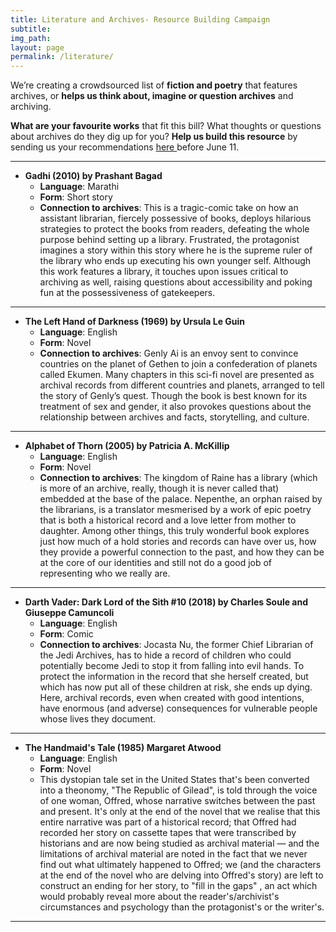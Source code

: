 ```yaml
---
title: Literature and Archives- Resource Building Campaign
subtitle: 
img_path: 
layout: page
permalink: /literature/
---
```


We’re creating a crowdsourced list of **fiction and poetry** that features archives, or **helps us think about, imagine or question archives** and archiving. 

**What are your favourite works** that fit this bill? What thoughts or questions about archives do they dig up for you? **Help us build this resource** by sending us your recommendations [here ](https://docs.google.com/forms/d/e/1FAIpQLSesoH9eJCTiwFNWMpQk2S_cGmNt1uqOGqfTX6QG3DE6LBBDBA/viewform)before June 11.

---

* **Gadhi (2010) by Prashant Bagad**
  * **Language**: Marathi
  * **Form**: Short story
  * **Connection to archives**: This is a tragic-comic  take on how an assistant librarian, fiercely possessive of books, deploys hilarious strategies to protect the books from readers, defeating the whole purpose behind setting up a library. Frustrated, the protagonist imagines a story within this story where he is the supreme ruler of the library who ends up executing his own younger self. Although this work features a library, it touches upon issues critical to archiving as well, raising questions about accessibility and poking fun at the possessiveness of gatekeepers.

---

* **The Left Hand of Darkness (1969) by Ursula Le Guin**
  * **Language**: English
  * **Form**: Novel
  * **Connection to archives**: Genly Ai is an envoy sent to convince countries on the planet of Gethen to join a confederation of planets called Ekumen. Many chapters in this sci-fi novel are presented as archival records from different countries and planets, arranged to tell the story of Genly’s quest. Though the book is best known for its treatment of sex and gender, it also provokes questions about the relationship between archives and facts, storytelling, and culture.

---

* **Alphabet of Thorn (2005) by Patricia A. McKillip**
  * **Language**: English
  * **Form**: Novel
  * **Connection to archives**: The kingdom of Raine has a library (which is more of an archive, really, though it is never called that) embedded at the base of the palace. Nepenthe, an orphan raised by the librarians, is a translator mesmerised by a work of epic poetry that is both a historical record and a love letter from mother to daughter. Among other things, this truly wonderful book explores just how much of a hold stories and records can have over us, how they provide a powerful connection to the past, and how they can be at the core of our identities and still not do a good job of representing who we really are.
 
---

* **Darth Vader: Dark Lord of the Sith #10 (2018) by Charles Soule and Giuseppe Camuncoli**
  * **Language**: English
  * **Form**: Comic
  * **Connection to archives**: Jocasta Nu, the former Chief Librarian of the Jedi Archives, has to hide a record of children who could potentially become Jedi to stop it from falling into evil hands. To protect the information in the record that she herself created, but which has now put all of these children at risk, she ends up dying. Here, archival records, even when created with good intentions, have enormous (and adverse) consequences for vulnerable people whose lives they document. 

---

* **The Handmaid's Tale (1985)  Margaret Atwood**
  * **Language**: English
  * **Form**: Novel
  * This dystopian tale set in the United States that's been converted into a theonomy, "The Republic of Gilead", is told through the voice of one woman, Offred, whose narrative switches between the past and present. It's only at the end of the novel that we realise that this entire narrative was part of a historical record; that Offred had recorded her story on cassette tapes that were transcribed by historians and are now being studied as archival material — and the limitations of archival material are noted in the fact that we never find out what ultimately happened to Offred; we (and the characters at the end of the novel who are delving into Offred's story)  are left to construct an ending for her story, to "fill in the gaps" , an act which would probably reveal more about the reader's/archivist's circumstances and psychology than the protagonist's or the writer's. 

---